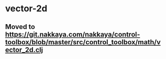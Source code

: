 # vector-2d

## Moved to https://git.nakkaya.com/nakkaya/control-toolbox/blob/master/src/control_toolbox/math/vector_2d.clj
